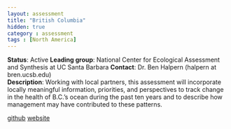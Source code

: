 ```yaml
---
layout: assessment
title: "British Columbia"
hidden: true
category : assessment
tags : [North America]
---
```


**Status**: Active 
**Leading group**: National Center for Ecological Assessment and Synthesis at UC Santa Barbara
**Contact**: Dr. Ben Halpern (halpern at bren.ucsb.edu)  
**Description**: Working with local partners, this assessment will incorporate locally meaningful information, priorities, and perspectives to track change in the health of B.C.’s ocean during the past ten years and to describe how management may have contributed to these patterns.

<a href="https://github.com/OHI-Science/ohibc" target="_blank">github</a>
<a href="www.ohibc.org" target="_blank">website</a> 
